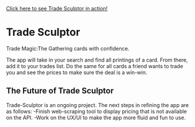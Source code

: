 [Click here to see Trade Sculptor in action!](http://trade-sculptor.surge.sh)
# Trade Sculptor
Trade Magic:The Gathering cards with confidence.  

The app will take in your search and find all printings of a card.  From there, add it to your trades list.  Do the same for all cards a friend wants to trade you and see the prices to make sure the deal is a win-win.

## The Future of Trade Sculptor
Trade-Sculptor is an ongoing project.  The next steps in refining the app are as follows:
-Finish web-scraping tool to display pricing that is not available on the API.
-Work on the UX/UI to make the app more fluid and fun to use.

